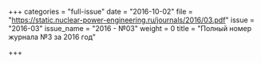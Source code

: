 +++
categories = "full-issue"
date = "2016-10-02"
file = "https://static.nuclear-power-engineering.ru/journals/2016/03.pdf"
issue = "2016-03"
issue_name = "2016 - №03"
weight = 0
title = "Полный номер журнала №3 за 2016 год"

+++
